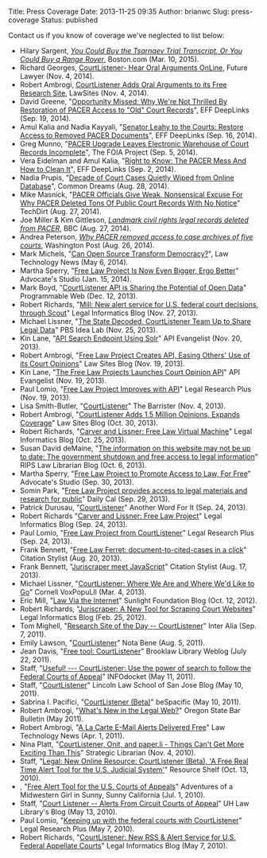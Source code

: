 Title: Press Coverage
Date: 2013-11-25 09:35
Author: brianwc
Slug: press-coverage
Status: published

Contact us if you know of coverage we've neglected to list below:

-   Hilary Sargent, *[You Could Buy the Tsarnaev Trial Transcript. Or
    You Could Buy a Range
    Rover](http://www.boston.com/news/local/massachusetts/2015/03/10/you-could-buy-the-tsarnaev-trial-transcript-you-could-buy-range-rover/hbZPM1EAVkfNDoFnZHxOgP/story.html)*,
    Boston.com (Mar. 10, 2015).
-   Richard Georges, [CourtListener- Hear Oral Arguments
    OnLine](http://futurelawyer.typepad.com/futurelawyer/2014/11/courtlistener-hear-oral-arguments-online.html),
    Future Lawyer (Nov. 4, 2014).
-   Robert Ambrogi, [CourtListener Adds Oral Arguments to its Free
    Research
    Site](http://www.lawsitesblog.com/2014/11/courtlistener-adds-oral-arguments-free-research-site.html),
    LawSites (Nov. 4, 2014).
-   David Greene, "[Opportunity Missed: Why We're Not Thrilled By
    Restoration of PACER Access to "Old" Court
    Records](https://www.eff.org/deeplinks/2014/09/opportunity-missed-why-were-not-thrilled-restoration-pacer-access-certain-court)",
    EFF DeepLinks (Sep. 19, 2014).
-   Amul Kalia and Nadia Kayyali, "[Senator Leahy to the Courts: Restore
    Access to Removed PACER
    Documents](https://www.eff.org/deeplinks/2014/09/senator-leahy-courts-restore-access-removed-pacer-documents)",
    EFF DeepLinks (Sep. 16, 2014).
-   Greg Munno, "[PACER Upgrade Leaves Electronic Warehouse of Court
    Records
    Incomplete](http://foiaproject.org/2014/09/05/pacer-upgrade-leaves-electronic-warehouse-of-court-records-incomplete/)",
    The FOIA Project (Sep. 5, 2014).
-   Vera Eidelman and Amul Kalia, "[Right to Know: The PACER Mess And
    How to Clean
    It](https://www.eff.org/deeplinks/2014/09/right-know-pacer-mess-and-how-clean-it)",
    EFF DeepLinks (Sep. 2, 2014).
-   Nadia Prupis, "[Decade of Court Cases Quietly Wiped from Online
    Database](http://commondreams.org/news/2014/08/28/decade-court-cases-quietly-wiped-online-database)",
    Common Dreams (Aug. 28, 2014).
-   Mike Masnick, "[PACER Officials Give Weak, Nonsensical Excuse For
    Why PACER Deleted Tons Of Public Court Records With No
    Notice](https://www.techdirt.com/articles/20140826/18032328332/pacer-officials-give-weak-nonsensical-excuse-why-pacer-deleted-tons-public-court-records-with-no-notice.shtml)"
    TechDirt (Aug. 27, 2014).
-   Joe Miller & Kim Gittleson, *[Landmark civil rights legal records
    deleted from PACER](http://www.bbc.com/news/technology-28953299)*,
    BBC (Aug. 27, 2014).
-   Andrea Peterson, *[Why PACER removed access to case archives of five
    courts](http://www.washingtonpost.com/blogs/the-switch/wp/2014/08/26/why-pacer-removed-access-to-case-archives-of-five-courts/)*,
    Washington Post (Aug. 26, 2014).
-   Mark Michels, "[Can Open Source Transform
    Democracy?](http://www.lawtechnologynews.com/id=1202654251205)", Law
    Technology News (May 6, 2014).
-   Martha Sperry, "[Free Law Project Is Now Even Bigger, Ergo
    Better](http://advocatesstudio.com/2014/01/15/free-law-project-is-now-even-bigger-ergo-better/)"
    Advocate's Studio (Jan. 15, 2014).
-   Mark Boyd, "[CourtListener API is Sharing the Potential of Open
    Data](http://blog.programmableweb.com/2013/12/12/courtlistener-api-is-sharing-the-potential-of-open-data/)"
    Programmable Web (Dec. 12, 2013).
-   Robert Richards, "[Mill: New alert service for U.S. federal court
    decisions, through
    Scout](https://legalinformatics.wordpress.com/2013/11/27/mill-new-alert-service-for-u-s-federal-court-decisions-through-scout/)"
    Legal Informatics Blog (Nov. 27, 2013).
-   Michael Lissner, "[The State Decoded, CourtListener Team Up to Share
    Legal
    Data](http://www.pbs.org/idealab/2013/11/the-state-decoded-courtlistener-team-up-to-share-legal-data/)"
    PBS Idea Lab (Nov. 25, 2013).
-   Kin Lane, "[API Search Endpoint Using
    Solr](http://apievangelist.com/2013/11/20/api-search-endpoint-using-solr/)"
    API Evangelist (Nov. 20, 2013).
-   Robert Ambrogi, "[Free Law Project Creates API, Easing Others' Use
    of its Court
    Opinions](http://www.lawsitesblog.com/2013/11/free-law-project-creates-api-easing-others-use-court-opinions.html)"
    Law Sites Blog (Nov. 19, 2013).
-   Kin Lane, "[The Free Law Projects Launches Court Opinion
    API](http://apievangelist.com/2013/11/19/the-free-law-projects-launches-court-opinion-api/)"
    API Evangelist (Nov. 19, 2013).
-   Paul Lomio, "[Free Law Project Improves with
    API](http://legalresearchplus.com/2013/11/19/free-law-project-improves-with-api/)"
    Legal Research Plus (Nov. 19, 2013).
-   Lisa Smith-Butler,
    "[CourtListener](https://lawlibrarybarrister.wordpress.com/2013/11/04/courtlistener/)"
    The Barrister (Nov. 4, 2013).
-   Robert Ambrogi, "[CourtListener Adds 1.5 Million Opinions, Expands
    Coverage](http://www.lawsitesblog.com/2013/10/courtlistener-adds-million-opinions-expands-coverage.html)"
    Law Sites Blog (Oct. 30, 2013).
-   Robert Richards, "[Carver and Lissner: Free Law Virtual
    Machine](https://legalinformatics.wordpress.com/2013/10/25/carver-and-lissner-free-law-virtual-machine/)"
    Legal Informatics Blog (Oct. 25, 2013).
-   Susan David deMaine, "[The information on this website may not be up
    to date: The government shutdown and free access to legal
    information](https://ripslawlibrarian.wordpress.com/2013/10/06/the-information-on-this-website-may-not-be-up-to-date-the-government-shutdown-and-free-access-to-legal-information/)"
    RIPS Law Librarian Blog (Oct. 6, 2013).
-   Martha Sperry, "[Free Law Project to Promote Access to Law, For
    Free](http://advocatesstudio.com/2013/09/30/free-law-project-to-promote-access-to-law-for-free/)"
    Advocate's Studio (Sep. 30, 2013).
-   Somin Park, "[Free Law Project provides access to legal materials
    and research for
    public](http://www.dailycal.org/2013/09/29/free-law-project-provides-access-to-legal-materials-and-research-for-public/)"
    Daily Cal (Sep. 29, 2013).
-   Patrick Durusau, "[CourtListener](http://tm.durusau.net/?p=45637)"
    Another Word For It (Sep. 24, 2013).
-   Robert Richards "[Carver and Lissner: Free Law
    Project](https://legalinformatics.wordpress.com/2013/09/24/carver-and-lissner-free-law-project/)"
    Legal Informatics Blog (Sep. 24, 2013).
-   Paul Lomio, "[Free Law Project from
    CourtListener](http://legalresearchplus.com/2013/09/24/free-law-project-from-courtlistener/)"
    Legal Research Plus (Sep. 24, 2013).
-   Frank Bennett, "[Free Law Ferret: document-to-cited-cases in a
    click](http://citationstylist.org/.../free-law-ferret-document-to-cited-cases-in-a-click/%E2%80%8E)"
    Citation Stylist (Aug. 20, 2013).
-   Frank Bennett, "[Juriscraper meet
    JavaScript](http://citationstylist.org/2013/08/17/juriscraper-meets-javascript/)"
    Citation Stylist (Aug. 17, 2013).
-   Michael Lissner, "[CourtListener: Where We Are and Where We'd Like
    to
    Go](http://blog.law.cornell.edu/voxpop/2013/03/04/courtlistener-where-we-are-and-where-wed-like-to-go/)"
    Cornell VoxPopuLII (Mar. 4, 2013).
-   Eric Mill, "[Law Via the
    Internet](http://sunlightfoundation.com/blog/2012/10/12/law-via-the-internet/)"
    Sunlight Foundation Blog (Oct. 12, 2012).
-   Robert Richards, "[Juriscraper: A New Tool for Scraping Court
    Websites](https://legalinformatics.wordpress.com/2012/02/25/juriscraper-a-new-tool-for-scraping-court-websites/)"
    Legal Informatics Blog (Feb. 25, 2012).
-   Tom Mighell, "[Research Site of the Day --
    CourtListener](http://www.inter-alia.net/2011/09/07/research-site-of-the-day-court-listener/)"
    Inter Alia (Sep. 7, 2011).
-   Emily Lawson,
    "[CourtListener](http://notabeneuh.blogspot.com/2011/08/courtlistener.html)"
    Nota Bene (Aug. 5, 2011).
-   Jean Davis, "[Free tool:
    CourtListener](https://brooklaw.wordpress.com/2011/07/22/new-free-tool-court-listener/)"
    Brooklaw Library Weblog (July 22, 2011).
-   Staff, "[Useful! --- CourtListener: Use the power of search to
    follow the Federal Courts of
    Appeal](http://www.infodocket.com/2011/05/11/useful-courtlistener-use-the-power-of-search-to-follow-the-federal-courts-of-appeal/)"
    INFOdocket (May 11, 2011).
-   Staff,
    "[CourtListener](https://llssjblog.wordpress.com/2011/05/10/court-listener/)"
    Lincoln Law School of San Jose Blog (May 10, 2011).
-   Sabrina I. Pacifici, "[CourtListener
    (Beta)](http://www.bespacific.com/court-listener-beat/)" beSpacific
    (May 10, 2011).
-   Robert Ambrogi, "[What's New in the Legal
    Web?](http://www.osbar.org/publications/bulletin/11may/legalonline.html)"
    Oregon State Bar Bulletin (May 2011).
-   Robert Ambrogi, "[A La Carte E-Mail Alerts Delivered
    Free](http://quest.law.com/Search/Search.do;jsessionid=C3CB5E59C5D1AE2321EDB4C2166A5C29?redirect=http://www.law.com/jsp/search_display.jsp?assettype=pubarticle&pub=Law%2520Technology%2520News&id=1202487051495&N=4294967207;8354;&subType=PubArticle)"
    Law Technology News (Apr. 1, 2011).
-   Nina Platt, "[CourtListener, Onit, and paper.li - Things Can't Get
    More Exciting Than
    This](http://strategiclibrarian.com/2010/11/04/courtlistener-onit-and-paper-li/)"
    Strategic Librarian (Nov. 4, 2010).
-   Staff, "[Legal: New Online Resource: CourtListener (Beta), 'A Free
    Real Time Alert Tool for the U.S. Judicial
    System'](http://web.resourceshelf.com/go/resourceblog/61250)"
    Resource Shelf (Oct. 13, 2010).
-   , "[Free Alert Tool for the U.S. Courts of
    Appeals](http://midwesterngirl.com/2010/07/01/free-alert-tool-for-the-u-s-courts-of-appeals/)"
    Adventures of a Midwestern Girl in Sunny, Sunny California (Jul. 1,
    2010).
-   Staff, "[Court Listener -- Alerts From Circuit Courts of
    Appeal](https://uhlawlibrary.wordpress.com/2010/05/13/court-listener-alerts-from-circuit-courts-of-appeal/)"
    UH Law Library's Blog (May 13, 2010).
-   Paul Lomio, "[Keeping up with the federal courts with
    CourtListener](http://legalresearchplus.com/2010/05/07/keeping-up-with-the-federal-courts-with-courtlistener/)"
    Legal Research Plus (May 7, 2010).
-   Robert Richards, "[CourtListener: New RSS & Alert Service for U.S.
    Federal Appellate
    Courts](https://legalinformatics.wordpress.com/2010/05/07/courtlistener-new-rss-alert-service-for-u-s-federal-appellate-courts/)"
    Legal Informatics Blog (May 7, 2010).

